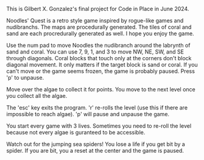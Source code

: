 This is Gilbert X. Gonzalez's final project for Code in Place in June 2024.

Noodles' Quest is a retro style game inspired by rogue-like games and nudibranchs. The maps are procedurally generated. The tiles of coral and sand are each procredurally generated as well. I hope you enjoy the game.

Use the num pad to move Noodles the nudibranch around the labrynth of sand and coral. You can use 7, 9, 1, and 3 to move NW, NE, SW, and SE through diagonals. Coral blocks that touch only at the corners don't block diagonal movement. It only matters if the target block is sand or coral. If you can't move or the game seems frozen, the game is probably paused. Press 'p' to unpause.

Move over the algae to collect it for points. You move to the next level once you collect all the algae.

The 'esc' key exits the program.
'r' re-rolls the level (use this if there are impossible to reach algae).
'p' will pause and unpause the game. 

You start every game with 3 lives. Sometimes you need to re-roll the level because not every algae is guranteed to be accessible.

Watch out for the jumping sea spiders! You lose a life if you get bit by a spider. If you are bit, you a reset at the center and the game is paused.
